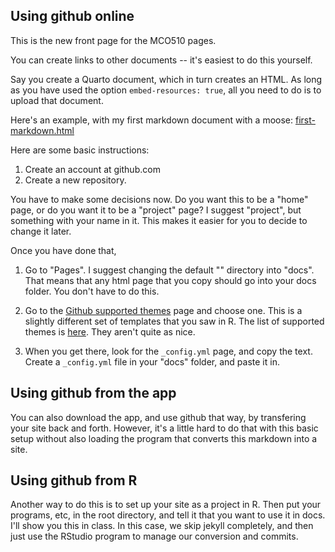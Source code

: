 
## Using github online

This is the new front page for the MCO510 pages. 

You can create links to other documents -- it's easiest to do this yourself. 

Say you create a Quarto document, which in turn creates an HTML. As long as you have used the option `embed-resources: true`, all you need to do is to upload that document. 

Here's an example, with my first markdown document with a moose: [first-markdown.html](first-markdown.html)

Here are some basic instructions: 

1. Create an account at github.com 
3. Create a new repository. 

You have to make some decisions now. Do you want this to be a "home" page, or do you want it to be a "project" page? I suggest "project", but something with your name in it. This makes it easier for you to decide to change it later. 

Once you have done that, 

1. Go to "Pages". I suggest changing the default "<root>" directory into "docs". That means that any html page that you copy should go into your docs folder. You don't have to do this. 
  
2. Go to the [Github supported themes](https://pages.github.com/themes/) page and choose one. This is a slightly different set of templates that you saw in R. The list of supported themes is [here](https://pages.github.com/themes/). They aren't quite as nice. 
  
3. When you get there, look for the `_config.yml` page, and copy the text. Create a `_config.yml` file in your "docs" folder, and paste it in. 
  
## Using github from the app
  
You can also download the app, and use github that way, by transfering your site back and forth. However, it's a little hard to do that with this basic setup without also loading the program that converts this markdown into a site. 
  
## Using github from R
  
Another way to do this is to set up your site as a project in R. Then put your programs, etc, in the root directory, and tell it that you want to use it in docs. I'll show you this in class. In this case, we skip jekyll completely, and then just use the RStudio program to manage our conversion and commits. 
  
